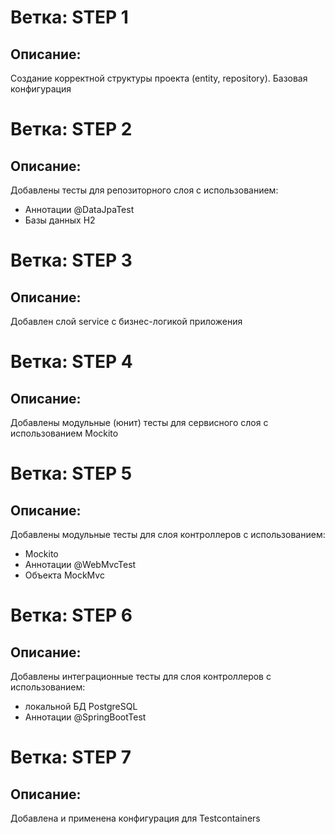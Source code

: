 # Ветка: STEP 1

## Описание: 
Создание корректной структуры проекта (entity, repository).
Базовая конфигурация

# Ветка: STEP 2
## Описание:
Добавлены тесты для репозиторного слоя с использованием:
* Аннотации @DataJpaTest
* Базы данных H2

# Ветка: STEP 3
## Описание:
Добавлен слой service с бизнес-логикой приложения

# Ветка: STEP 4
## Описание:
Добавлены модульные (юнит) тесты для сервисного слоя с использованием Mockito

# Ветка: STEP 5
## Описание:
Добавлены модульные тесты для слоя контроллеров с использованием:
* Mockito
* Аннотации @WebMvcTest
* Объекта MockMvc

# Ветка: STEP 6
## Описание:
Добавлены интеграционные тесты для слоя контроллеров с использованием:
* локальной БД PostgreSQL
* Аннотации @SpringBootTest

# Ветка: STEP 7
## Описание:
Добавлена и применена конфигурация для Testcontainers 
